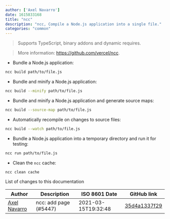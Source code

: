 ```yaml
---
author: ['Axel Navarro']
date: 1615833168
title: "ncc"
description: "ncc, Compile a Node.js application into a single file."
categories: "common"
---
```

> Supports TypeScript, binary addons and dynamic requires.

> More information: <https://github.com/vercel/ncc>.

- Bundle a Node.js application:

```bash
ncc build path/to/file.js
```

- Bundle and minify a Node.js application:

```bash
ncc build --minify path/to/file.js
```

- Bundle and minify a Node.js application and generate source maps:

```bash
ncc build --source-map path/to/file.js
```

- Automatically recompile on changes to source files:

```bash
ncc build --watch path/to/file.js
```

- Bundle a Node.js application into a temporary directory and run it for testing:

```bash
ncc run path/to/file.js
```

- Clean the `ncc` cache:

```bash
ncc clean cache
```
List of changes to this documentation


Author | Description | ISO 8601 Date | GitHub link
------|-----|-----|-----
[Axel Navarro](mailto:navarroaxel@gmail.com) | ncc: add page (#5447) | 2021-03-15T19:32:48 | [35d4a1337f29](https://github.com/tldr-pages/tldr/commit/35d4a1337f29318ca69809b77e7cb73e755174af)

